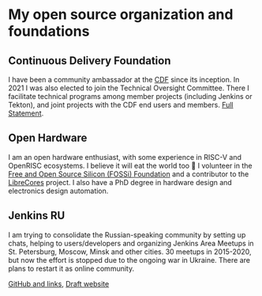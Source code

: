 # My open source organization and foundations

## Continuous Delivery Foundation

I have been a community ambassador at the [CDF](https://cd.foundation/) since its inception.
In 2021 I was also elected to join the Technical Oversight Committee.
There I facilitate technical programs among member projects (including Jenkins or Tekton),
and joint projects with the CDF end users and members.
[Full Statement](https://www.linkedin.com/feed/update/urn:li:activity:6804399697592123392/).

## Open Hardware

I am an open hardware enthusiast, with some experience in RISC-V and OpenRISC ecosystems.
I believe it will eat the world too 🚀
I volunteer in the [Free and Open Source Silicon (FOSSi) Foundation](https://www.fossi-foundation.org/)
and a contributor to the [LibreCores](https://www.librecores.org/) project.
I also have a PhD degree in hardware design and electronics design automation.

## Jenkins RU

I am trying to consolidate the Russian-speaking community by setting up chats,
helping to users/developers and organizing Jenkins Area Meetups
in St. Petersburg, Moscow, Minsk and other cities.
30 meetups in 2015-2020, but now the effort is stopped due to the ongoing war in Ukraine.
There are plans to restart it as online community.

[GitHub and links](https://github.com/jenkins-ru),
[Draft website](https://jenkins-ru.github.io/)

